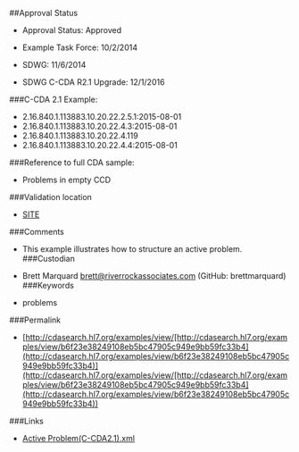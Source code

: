 ##Approval Status 

* Approval Status: Approved
* Example Task Force: 10/2/2014
* SDWG: 11/6/2014

* SDWG C-CDA R2.1 Upgrade: 12/1/2016    

###C-CDA 2.1 Example: 
 

* 2.16.840.1.113883.10.20.22.2.5.1:2015-08-01
* 2.16.840.1.113883.10.20.22.4.3:2015-08-01
* 2.16.840.1.113883.10.20.22.4.119
* 2.16.840.1.113883.10.20.22.4.4:2015-08-01


###Reference to full CDA sample:
* Problems in empty CCD


###Validation location

* [SITE](https://sitenv.org/c-cda-validator)


###Comments

* This example illustrates how to structure an active problem.
###Custodian

* Brett Marquard brett@riverrockassociates.com (GitHub: brettmarquard)
###Keywords

* problems

###Permalink 

* [http://cdasearch.hl7.org/examples/view/[http://cdasearch.hl7.org/examples/view/b6f23e38249108eb5bc47905c949e9bb59fc33b4](http://cdasearch.hl7.org/examples/view/b6f23e38249108eb5bc47905c949e9bb59fc33b4)](http://cdasearch.hl7.org/examples/view/[http://cdasearch.hl7.org/examples/view/b6f23e38249108eb5bc47905c949e9bb59fc33b4](http://cdasearch.hl7.org/examples/view/b6f23e38249108eb5bc47905c949e9bb59fc33b4))

###Links 

* [Active Problem(C-CDA2.1).xml](https://github.com/HL7/C-CDA-Examples/tree/master/Problems/Active%20Problem/Active%20Problem%28C-CDA2.1%29.xml)
